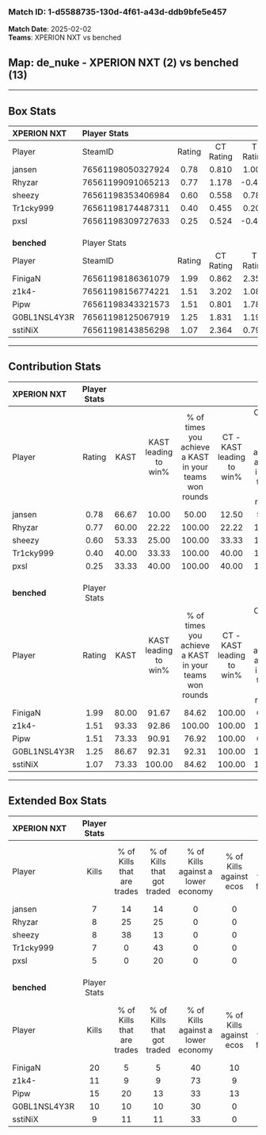 ### Match ID: 1-d5588735-130d-4f61-a43d-ddb9bfe5e457  
**Match Date**: 2025-02-02  
**Teams**: XPERION NXT vs benched  

## **Map**: de_nuke - XPERION NXT (2) vs benched (13)  
---  

## Box Stats  

| **XPERION NXT** | Player Stats      |        |           |          |       |       |       |         |        |      |     |
| :- | :- | :-: | :-: | :-: | :-: | :-: | :-: | :-: | :-: | :-: | :-: |
| Player          | SteamID           | Rating | CT Rating | T Rating | KAST  |  ADR  | Kills | Assists | Deaths | K/D  | HS% |
| jansen          | 76561198050327924 |  0.78  |   0.810   |  1.002   | 66.67 | 63.3  |   7   |    2    |   11   | 0.64 | 85  |
| Rhyzar          | 76561199091065213 |  0.77  |   1.178   |  -0.411  | 60.00 | 66.9  |   8   |    3    |   12   | 0.67 | 25  |
| sheezy          | 76561198353406984 |  0.60  |   0.558   |  0.786   | 53.33 | 57.0  |   8   |    1    |   14   | 0.57 | 75  |
| Tr1cky999       | 76561198174487311 |  0.40  |   0.455   |  0.206   | 40.00 | 45.5  |   7   |    0    |   14   | 0.50 | 28  |
| pxsl            | 76561198309727633 |  0.25  |   0.524   |  -0.460  | 33.33 | 47.1  |   5   |    1    |   14   | 0.36 |  0  |
|                 |                   |        |           |          |       |       |       |         |        |      |     |
|                 |                   |        |           |          |       |       |       |         |        |      |     |
|                 |                   |        |           |          |       |       |       |         |        |      |     |
| **benched**     | Player Stats      |        |           |          |       |       |       |         |        |      |     |
| Player          | SteamID           | Rating | CT Rating | T Rating | KAST  |  ADR  | Kills | Assists | Deaths | K/D  | HS% |
| FinigaN         | 76561198186361079 |  1.99  |   0.862   |  2.358   | 80.00 | 141.9 |  20   |    3    |   8    | 2.50 | 75  |
| z1k4-           | 76561198156774221 |  1.51  |   3.202   |  1.085   | 93.33 | 71.1  |  11   |    7    |   4    | 2.75 | 36  |
| Pipw            | 76561198343321573 |  1.51  |   0.801   |  1.781   | 73.33 | 90.8  |  15   |    1    |   7    | 2.14 | 40  |
| G0BL1NSL4Y3R    | 76561198125067919 |  1.25  |   1.831   |  1.197   | 86.67 | 72.9  |  10   |    5    |   8    | 1.25 | 70  |
| sstiNiX         | 76561198143856298 |  1.07  |   2.364   |  0.795   | 73.33 | 65.3  |   9   |    5    |   8    | 1.13 | 55  |
---  

## Contribution Stats  

| **XPERION NXT** | Player Stats |       |                      |                                                        |                           |                                                             |                          |                                                            |
| :- | :-: | :-: | :-: | :-: | :-: | :-: | :-: | :-: |
| Player          |    Rating    | KAST  | KAST leading to win% | % of times you achieve a KAST in your teams won rounds | CT - KAST leading to win% | CT - % of times you achieve a KAST in your teams won rounds | T - KAST leading to win% | T - % of times you achieve a KAST in your teams won rounds |
| jansen          |     0.78     | 66.67 |        10.00         |                         50.00                          |           12.50           |                            50.00                            |           0.00           |                            0.00                            |
| Rhyzar          |     0.77     | 60.00 |        22.22         |                         100.00                         |           22.22           |                           100.00                            |           0.00           |                            0.00                            |
| sheezy          |     0.60     | 53.33 |        25.00         |                         100.00                         |           33.33           |                           100.00                            |           0.00           |                            0.00                            |
| Tr1cky999       |     0.40     | 40.00 |        33.33         |                         100.00                         |           40.00           |                           100.00                            |           0.00           |                            0.00                            |
| pxsl            |     0.25     | 33.33 |        40.00         |                         100.00                         |           40.00           |                           100.00                            |           0.00           |                            0.00                            |
|                 |              |       |                      |                                                        |                           |                                                             |                          |                                                            |
|                 |              |       |                      |                                                        |                           |                                                             |                          |                                                            |
|                 |              |       |                      |                                                        |                           |                                                             |                          |                                                            |
| **benched**     | Player Stats |       |                      |                                                        |                           |                                                             |                          |                                                            |
| Player          |    Rating    | KAST  | KAST leading to win% | % of times you achieve a KAST in your teams won rounds | CT - KAST leading to win% | CT - % of times you achieve a KAST in your teams won rounds | T - KAST leading to win% | T - % of times you achieve a KAST in your teams won rounds |
| FinigaN         |     1.99     | 80.00 |        91.67         |                         84.62                          |          100.00           |                            66.67                            |          90.00           |                           90.00                            |
| z1k4-           |     1.51     | 93.33 |        92.86         |                         100.00                         |          100.00           |                           100.00                            |          90.91           |                           100.00                           |
| Pipw            |     1.51     | 73.33 |        90.91         |                         76.92                          |          100.00           |                            66.67                            |          88.89           |                           80.00                            |
| G0BL1NSL4Y3R    |     1.25     | 86.67 |        92.31         |                         92.31                          |          100.00           |                           100.00                            |          90.00           |                           90.00                            |
| sstiNiX         |     1.07     | 73.33 |        100.00        |                         84.62                          |          100.00           |                           100.00                            |          100.00          |                           80.00                            |
---  

## Extended Box Stats  

| **XPERION NXT** | Player Stats |                            |                            |                                    |                         |                              |                                 |        |                             |                                     |                          |                               |                            |
| :- | :-: | :-: | :-: | :-: | :-: | :-: | :-: | :-: | :-: | :-: | :-: | :-: | :-: |
| Player          |    Kills     | % of Kills that are trades | % of Kills that got traded | % of Kills against a lower economy | % of Kills against ecos | % of Kills that are flawless | % of Kills that are close duels | Deaths | % of Deaths that get traded | % of Deaths against a lower economy | % of Deaths against ecos | % of Deaths that are flawless | % of Deaths that are close |
| jansen          |      7       |             14             |             14             |                 0                  |            0            |              71              |                0                |   11   |             18              |                  0                  |            0             |              55               |             0              |
| Rhyzar          |      8       |             25             |             25             |                 0                  |            0            |              63              |                0                |   12   |             17              |                  0                  |            0             |              83               |             8              |
| sheezy          |      8       |             38             |             13             |                 0                  |            0            |              75              |               13                |   14   |              0              |                  0                  |            0             |              57               |             0              |
| Tr1cky999       |      7       |             0              |             43             |                 0                  |            0            |              86              |                0                |   14   |              0              |                  0                  |            0             |              79               |             0              |
| pxsl            |      5       |             0              |             20             |                 0                  |            0            |              80              |               20                |   14   |             14              |                  0                  |            0             |              71               |             7              |
|                 |              |                            |                            |                                    |                         |                              |                                 |        |                             |                                     |                          |                               |                            |
|                 |              |                            |                            |                                    |                         |                              |                                 |        |                             |                                     |                          |                               |                            |
|                 |              |                            |                            |                                    |                         |                              |                                 |        |                             |                                     |                          |                               |                            |
| **benched**     | Player Stats |                            |                            |                                    |                         |                              |                                 |        |                             |                                     |                          |                               |                            |
| Player          |    Kills     | % of Kills that are trades | % of Kills that got traded | % of Kills against a lower economy | % of Kills against ecos | % of Kills that are flawless | % of Kills that are close duels | Deaths | % of Deaths that get traded | % of Deaths against a lower economy | % of Deaths against ecos | % of Deaths that are flawless | % of Deaths that are close |
| FinigaN         |      20      |             5              |             5              |                 40                 |           10            |              65              |                5                |   8    |             25              |                 38                  |            0             |              88               |             13             |
| z1k4-           |      11      |             9              |             9              |                 73                 |            9            |              64              |                0                |   4    |              0              |                 25                  |            0             |              50               |             0              |
| Pipw            |      15      |             20             |             13             |                 33                 |           13            |              67              |                0                |   7    |             29              |                 29                  |            0             |              86               |             0              |
| G0BL1NSL4Y3R    |      10      |             10             |             10             |                 30                 |            0            |              80              |               10                |   8    |             38              |                 25                  |            0             |              75               |             0              |
| sstiNiX         |      9       |             11             |             11             |                 33                 |            0            |              78              |                0                |   8    |             13              |                 25                  |            13            |              75               |             13             |
